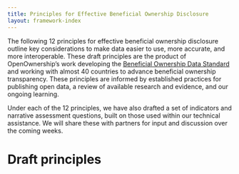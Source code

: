 ```yaml
---
title: Principles for Effective Beneficial Ownership Disclosure
layout: framework-index
---
```


The following 12 principles for effective beneficial ownership disclosure outline key considerations to make data easier to use, more accurate, and more interoperable. These draft principles are the product of OpenOwnership’s work developing the [Beneficial Ownership Data Standard](https://standard.openownership.org) and working with almost 40 countries to advance beneficial ownership transparency. These principles are informed by established practices for publishing open data, a review of available research and evidence, and our ongoing learning. 

Under each of the 12 principles, we have also drafted a set of indicators and narrative assessment questions, built on those used within our technical assistance. We will share these with partners for input and discussion over the coming weeks.

# Draft principles